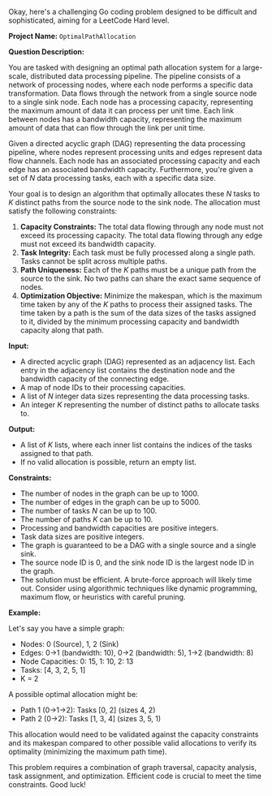 Okay, here's a challenging Go coding problem designed to be difficult and sophisticated, aiming for a LeetCode Hard level.

**Project Name:** `OptimalPathAllocation`

**Question Description:**

You are tasked with designing an optimal path allocation system for a large-scale, distributed data processing pipeline. The pipeline consists of a network of processing nodes, where each node performs a specific data transformation. Data flows through the network from a single source node to a single sink node.  Each node has a processing capacity, representing the maximum amount of data it can process per unit time.  Each link between nodes has a bandwidth capacity, representing the maximum amount of data that can flow through the link per unit time.

Given a directed acyclic graph (DAG) representing the data processing pipeline, where nodes represent processing units and edges represent data flow channels. Each node has an associated processing capacity and each edge has an associated bandwidth capacity. Furthermore, you're given a set of *N* data processing tasks, each with a specific data size.

Your goal is to design an algorithm that optimally allocates these *N* tasks to *K* distinct paths from the source node to the sink node. The allocation must satisfy the following constraints:

1.  **Capacity Constraints:** The total data flowing through any node must not exceed its processing capacity. The total data flowing through any edge must not exceed its bandwidth capacity.
2.  **Task Integrity:** Each task must be fully processed along a single path. Tasks cannot be split across multiple paths.
3.  **Path Uniqueness:** Each of the *K* paths must be a unique path from the source to the sink. No two paths can share the exact same sequence of nodes.
4.  **Optimization Objective:** Minimize the makespan, which is the maximum time taken by any of the *K* paths to process their assigned tasks. The time taken by a path is the sum of the data sizes of the tasks assigned to it, divided by the minimum processing capacity and bandwidth capacity along that path.

**Input:**

*   A directed acyclic graph (DAG) represented as an adjacency list. Each entry in the adjacency list contains the destination node and the bandwidth capacity of the connecting edge.
*   A map of node IDs to their processing capacities.
*   A list of *N* integer data sizes representing the data processing tasks.
*   An integer *K* representing the number of distinct paths to allocate tasks to.

**Output:**

*   A list of *K* lists, where each inner list contains the indices of the tasks assigned to that path.
*   If no valid allocation is possible, return an empty list.

**Constraints:**

*   The number of nodes in the graph can be up to 1000.
*   The number of edges in the graph can be up to 5000.
*   The number of tasks *N* can be up to 100.
*   The number of paths *K* can be up to 10.
*   Processing and bandwidth capacities are positive integers.
*   Task data sizes are positive integers.
*   The graph is guaranteed to be a DAG with a single source and a single sink.
*   The source node ID is 0, and the sink node ID is the largest node ID in the graph.
*   The solution must be efficient. A brute-force approach will likely time out. Consider using algorithmic techniques like dynamic programming, maximum flow, or heuristics with careful pruning.

**Example:**

Let's say you have a simple graph:

*   Nodes: 0 (Source), 1, 2 (Sink)
*   Edges: 0->1 (bandwidth: 10), 0->2 (bandwidth: 5), 1->2 (bandwidth: 8)
*   Node Capacities: 0: 15, 1: 10, 2: 13
*   Tasks: \[4, 3, 2, 5, 1]
*   K = 2

A possible optimal allocation might be:

*   Path 1 (0->1->2): Tasks \[0, 2] (sizes 4, 2)
*   Path 2 (0->2): Tasks \[1, 3, 4] (sizes 3, 5, 1)

This allocation would need to be validated against the capacity constraints and its makespan compared to other possible valid allocations to verify its optimality (minimizing the maximum path time).

This problem requires a combination of graph traversal, capacity analysis, task assignment, and optimization. Efficient code is crucial to meet the time constraints. Good luck!
